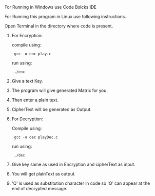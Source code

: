 For Running in Windows use Code Bolcks IDE

For Running this program in Linux use following instructions.

Open Terminal in the directory where code is present.

1. For Encryption: 
  
   compile using:
   
        gcc -o enc play.c
   
   run using:
   
        ./enc
   
2. Give a text Key.

3. The program will give generated Matrix for you.

4. Then enter a plain text.

5. CipherText will be generated as Output.

6. For Decryption:
  
   Compile using:
    
        gcc -o dec playDec.c
     
    run using:
      
        ./dec
    
7. Give key same as used in Encryption and cipherText as input.

8. You will get plainText as output.

9. 'Q' is used as substitution character in code so 'Q' can appear at the end of decrypted message.
